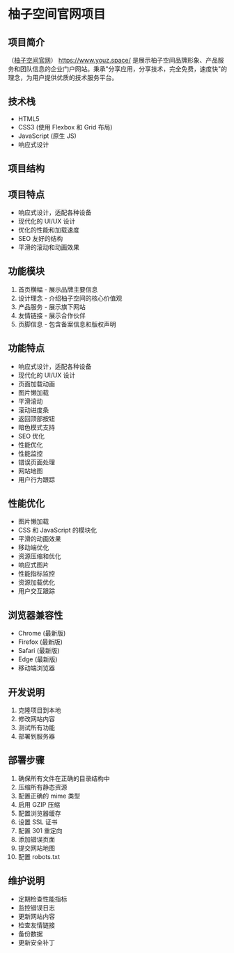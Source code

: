 # 柚子空间官网项目

## 项目简介

（[柚子空间官网](https://www.youz.space/)） https://www.youz.space/ 是展示柚子空间品牌形象、产品服务和团队信息的企业门户网站。秉承"分享应用，分享技术，完全免费，速度快"的理念，为用户提供优质的技术服务平台。

## 技术栈

- HTML5
- CSS3 (使用 Flexbox 和 Grid 布局)
- JavaScript (原生 JS)
- 响应式设计

## 项目结构

## 项目特点

- 响应式设计，适配各种设备
- 现代化的 UI/UX 设计
- 优化的性能和加载速度
- SEO 友好的结构
- 平滑的滚动和动画效果

## 功能模块

1. 首页横幅 - 展示品牌主要信息
2. 设计理念 - 介绍柚子空间的核心价值观
3. 产品服务 - 展示旗下网站
4. 友情链接 - 展示合作伙伴
5. 页脚信息 - 包含备案信息和版权声明

## 功能特点

- 响应式设计，适配各种设备
- 现代化的 UI/UX 设计
- 页面加载动画
- 图片懒加载
- 平滑滚动
- 滚动进度条
- 返回顶部按钮
- 暗色模式支持
- SEO 优化
- 性能优化
- 性能监控
- 错误页面处理
- 网站地图
- 用户行为跟踪

## 性能优化

- 图片懒加载
- CSS 和 JavaScript 的模块化
- 平滑的动画效果
- 移动端优化
- 资源压缩和优化
- 响应式图片
- 性能指标监控
- 资源加载优化
- 用户交互跟踪

## 浏览器兼容性

- Chrome (最新版)
- Firefox (最新版)
- Safari (最新版)
- Edge (最新版)
- 移动端浏览器

## 开发说明

1. 克隆项目到本地
2. 修改网站内容
3. 测试所有功能
4. 部署到服务器

## 部署步骤

1. 确保所有文件在正确的目录结构中
2. 压缩所有静态资源
3. 配置正确的 mime 类型
4. 启用 GZIP 压缩
5. 配置浏览器缓存
6. 设置 SSL 证书
7. 配置 301 重定向
8. 添加错误页面
9. 提交网站地图
10. 配置 robots.txt

## 维护说明

- 定期检查性能指标
- 监控错误日志
- 更新网站内容
- 检查友情链接
- 备份数据
- 更新安全补丁
